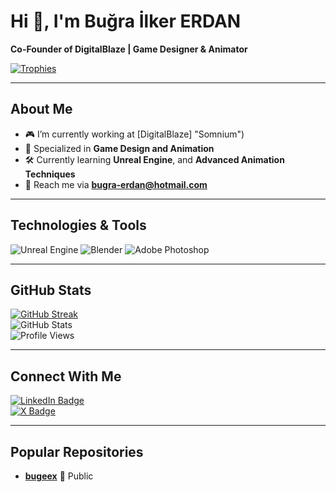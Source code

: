 # Hi 👋, I'm Buğra İlker ERDAN

**Co-Founder of DigitalBlaze | Game Designer & Animator**

[![Trophies](https://github-profile-trophy.vercel.app/?username=kullanıcı-adın&theme=onedark&row=1&column=6)](https://github.com/username)

---

## About Me
- 🎮 I’m currently working at [DigitalBlaze] "Somnium")
- 🌟 Specialized in **Game Design and Animation**
- 🛠 Currently learning **Unreal Engine**, and **Advanced Animation Techniques**
- 📧 Reach me via **[bugra-erdan@hotmail.com](mailto:bugra-erdan@hotmail.com)**

---

## Technologies & Tools  
![Unreal Engine](https://img.shields.io/badge/Unreal%20Engine-313131?style=for-the-badge&logo=unrealengine&logoColor=white)
![Blender](https://img.shields.io/badge/Blender-313131?style=for-the-badge&logo=blender&logoColor=white)
![Adobe Photoshop](https://img.shields.io/badge/Adobe%20Photoshop-001F3F?style=for-the-badge&logo=adobephotoshop&logoColor=white)

---

## GitHub Stats  
[![GitHub Streak](https://streak-stats.demolab.com/?user=kullanıcı-adın&theme=onedark&hide_border=true)](https://git.io/streak-stats)  
![GitHub Stats](https://github-readme-stats.vercel.app/api?username=kullanıcı-adın&show_icons=true&theme=onedark&hide_border=true)  
![Profile Views](https://komarev.com/ghpvc/?username=kullanıcı-adın&label=Profile%20Views&color=brightgreen&style=flat)

---

## Connect With Me
[![LinkedIn Badge](https://img.shields.io/badge/LinkedIn-0077B5?style=flat&logo=linkedin&logoColor=white)](https://www.linkedin.com/in/buğra-ilker-erdan-20a638252/)  
[![X Badge](https://img.shields.io/badge/X-000000?style=flat&logo=x&logoColor=white)](https://x.com/bugexdev)

---

## Popular Repositories
- [**bugeex**](https://github.com/username/bugeex) 🔗 Public
